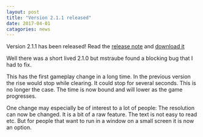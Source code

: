 ```yaml
---
layout: post
title: "Version 2.1.1 released"
date: 2017-04-01
catagories: news
---
```

Version 2.1.1 has been released! Read the [release note](https://raw.githubusercontent.com/blockattack/blockattack-game/af19221e24dca72a4433bc075f47c785b858eb7a/ReleaseNotes-2.1.1.txt) and [download it](http://www.blockattack.net/download/)

Well there was a short lived 2.1.0 but mstraube found a blocking bug that I had to fix.

This has the first gameplay change in a long time. In the previous version the rise would stop
while clearing. It could stop for several seconds. This is no longer the case. The time is now
bound and will lower as the game progresses.

One change may especially be of interest to a lot of people: The resolution can now be changed. It is a bit of a raw feature. The text is not easy to read etc. But for people that want to run in a window on a small screen it is now an option.
